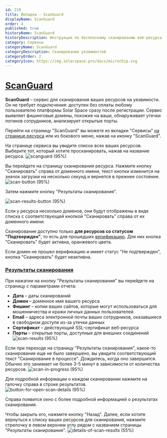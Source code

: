 ```yaml
---
id: 219
title: Вкладка - ScanGuard
displayName: ScanGuard
order: 4
published: true
historyName: ScanGuard
historyDescription: Инструкция по бесплатному сканированию веб-ресурса для выявления фишинговых доменов, открытых портов и утечек логинов
category: Сервисы
categoryName: ScanGuard
categoryDescription: Сканирование уязвимостей
categoryOrder: 2
categoryIcon: https://img.solarspace.pro/docs/microchip.svg
---
```


# [ScanGuard](scanguard)

**ScanGuard** – сервис для сканирования ваших ресурсов на уязвимости. Он не требует подключения: доступен без оплаты любому пользователю платформы Solar Space сразу после регистрации. Сервис выявляет фишинговые домены, похожие на ваши, обнаруживает утечки логинов сотрудников, анализирует открытые порты.  

Перейти на страницу "ScanGuard" вы можете из вкладки "Сервисы" [на странице ресурса]([248]) или из бокового меню, нажав на иконку "ScanGuard".  

На странице сервиса вы увидите список всех ваших ресурсов. Выберите тот, который хотите просканировать, нажав на название ресурса.
![scanguard (95%)](https://img.solarspace.pro/docs/field-scanguard.jpg "ScanGuard")

Вы перейдете на страницу сканирования ресурса. Нажмите кнопку "Сканировать" справа от доменного имени, текст кнопки изменится на значок загрузки на несколько секунд и вернется в прежнее состояние.
![scan-button (95%)](https://img.solarspace.pro/docs/field2-button-scanguard.jpg "кнопка Сканировать")

Затем нажмите кнопку "Результаты сканирования".

![scan-results-button (95%)](https://img.solarspace.pro/docs/scan-results-button.jpg "кнопка 'Результаты сканирования'")

Если у ресурса несколько доменов, они будут отображены в виде списка с соответствующей кнопкой "Сканировать" справа от их доменного имени.

Сканирование доступно только **для ресурсов со статусом "Подтвержден"**, то есть для прошедших [верификацию]([206]). Для них кнопка "Сканировать" будет активна, оранжевого цвета.

Если домен не прошел верификацию и имеет статус "Не подтвержден", кнопка "Сканировать" будет неактивна.

### [Результаты сканирования](scan-results)

При нажатии на кнопку "Результаты сканирования" вы перейдете на страницу с параметрами отчета:
- **Дата** – даты сканирований
- **Домен** – доменное имя вашего ресурса
- **Фишинг** – копии ваших сайтов, которые могут использоваться для мошенничества и кражи личных данных пользователей
- **Email** –  адреса электронной почты ваших сотрудников, оказавшиеся в свободном доступе из-за утечки данных
- **Сертификат** – действующий SSL-сертификат веб-ресурса
- **Порты** – открытые порты, доступные для внешних соединений  
![scan-results (95%)](https://img.solarspace.pro/docs/scan-results-scanguard.jpg "результаты сканирования")

Если при переходе на страницу "Результаты сканирования", какое-то сканирование еще не было завершено, вы увидите соответствующий текст "Сканирование в процессе". Дождитесь, когда оно завершится. Обычно это занимает не более 3-5 минут в зависимости от количества ресурсов.
![scan-in-progress (95%)](https://img.solarspace.pro/docs/scan-in-process-scanguard.jpg "Сканирование в процессе")

Для подробной информации о каждом сканировании нажмите на галочку справа в строке результатов.
![button-for-open-scan-details (95%)](https://img.solarspace.pro/docs/button-for-open-details-scan-scanguard.jpg "Подробная информация о результате сканирования")

Справа появится окно с более подробной информацией о результатах сканирования.

Чтобы закрыть его, нажмите кнопку "Назад". Далее, если хотите вернуться к списку ваших ресурсов для сканирования, нажмите стрелочку в левом верхнем углу рядом с названием страницы "Результаты сканирования".
![details-of-scan-results (55%)](https://img.solarspace.pro/docs/details-scan-results-scanguard.jpg "Детальный результат сканирования")
